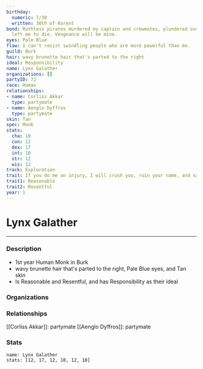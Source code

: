 ```yaml
---
birthday:
  numeric: 7/30
  written: 30th of Korent
bond: Ruthless pirates murdered my captain and crewmates, plundered our ship, and
  left me to die. Vengeance will be mine.
eyes: Pale Blue
flaw: I can't resist swindling people who are more powerful than me.
guild: Burk
hair: wavy brunette hair that's parted to the right
ideal: Responsibility
name: Lynx Galather
organizations: []
partyID: 72
race: Human
relationships:
- name: Corliss Akkar
  type: partymate
- name: Aenglo Dyffros
  type: partymate
skin: Tan
spec: Monk
stats:
  cha: 10
  con: 12
  dex: 17
  int: 10
  str: 12
  wis: 12
track: Exploration
trait: If you do me an injury, I will crush you, ruin your name, and salt your fields.
trait1: Reasonable
trait2: Resentful
year: 1
---
```

# Lynx Galather
---
### Description
- 1st year Human Monk in Burk
- wavy brunette hair that's parted to the right, Pale Blue eyes, and Tan skin
- Is Reasonable and Resentful, and has Responsibility as their ideal

### Organizations
### Relationships
[[Corliss Akkar]]: partymate
[[Aenglo Dyffros]]: partymate
### Stats
```statblock
name: Lynx Galather
stats: [12, 17, 12, 10, 12, 10]
```